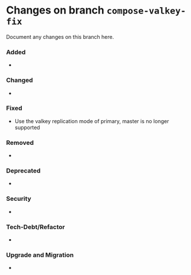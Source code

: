 # Changes on branch `compose-valkey-fix`
Document any changes on this branch here.
### Added
- 

### Changed
- 

### Fixed
- Use the valkey replication mode of primary, master is no longer supported

### Removed
- 

### Deprecated
- 

### Security
- 

### Tech-Debt/Refactor
- 

### Upgrade and Migration
- 
